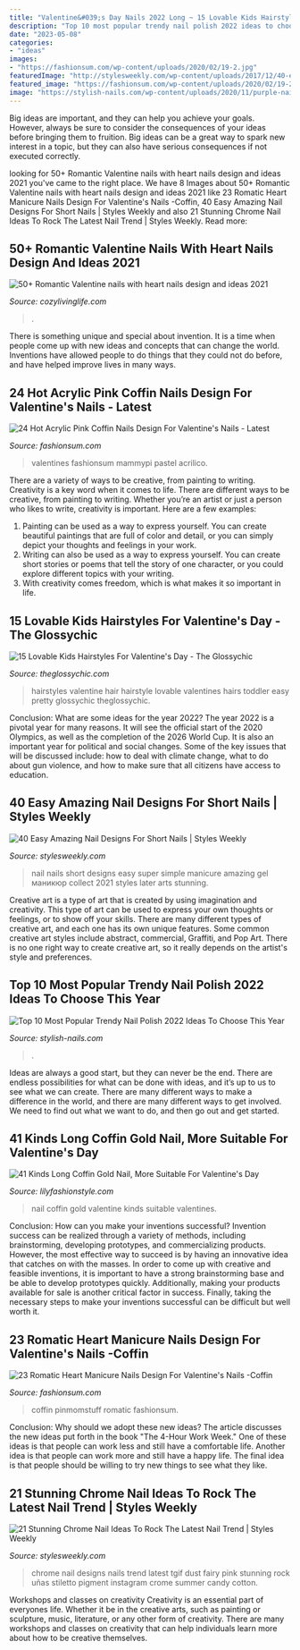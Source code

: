 ```yaml
---
title: "Valentine&#039;s Day Nails 2022 Long ~ 15 Lovable Kids Hairstyles For Valentine&#039;s Day"
description: "Top 10 most popular trendy nail polish 2022 ideas to choose this year"
date: "2023-05-08"
categories:
- "ideas"
images:
- "https://fashionsum.com/wp-content/uploads/2020/02/19-2.jpg"
featuredImage: "http://stylesweekly.com/wp-content/uploads/2017/12/40-easy-amazing-nail-designs-for-short-nails-nail-art-ideas-2018-5.jpg"
featured_image: "https://fashionsum.com/wp-content/uploads/2020/02/19-2.jpg"
image: "https://stylish-nails.com/wp-content/uploads/2020/11/purple-nails-2021-2-747x400.jpg"
---
```



Big ideas are important, and they can help you achieve your goals. However, always be sure to consider the consequences of your ideas before bringing them to fruition. Big ideas can be a great way to spark new interest in a topic, but they can also have serious consequences if not executed correctly.

	

		
looking for 50+ Romantic Valentine nails with heart nails design and ideas 2021 you've came to the right place. We have 8 Images about 50+ Romantic Valentine nails with heart nails design and ideas 2021 like 23 Romatic Heart Manicure Nails Design For Valentine&#039;s Nails -Coffin, 40 Easy Amazing Nail Designs For Short Nails | Styles Weekly and also 21 Stunning Chrome Nail Ideas To Rock The Latest Nail Trend | Styles Weekly. Read more:
		
    
## 50+ Romantic Valentine Nails With Heart Nails Design And Ideas 2021

<img loading=lazy src="https://cozylivinglife.com/wp-content/uploads/2021/02/7.jpg" onerror="this.onerror=null;this.src='https://tse4.mm.bing.net/th?id=OIP.uWgRKkhKRy72LBybdb9dQwHaJz&amp;pid=15.1';" alt="50+ Romantic Valentine nails with heart nails design and ideas 2021">

_Source: cozylivinglife.com_

>. 

	

There is something unique and special about invention. It is a time when people come up with new ideas and concepts that can change the world. Inventions have allowed people to do things that they could not do before, and have helped improve lives in many ways.

    
## 24 Hot Acrylic Pink Coffin Nails Design For Valentine&#039;s Nails - Latest

<img loading=lazy src="https://fashionsum.com/wp-content/uploads/2020/02/9-4.jpg" onerror="this.onerror=null;this.src='https://tse4.mm.bing.net/th?id=OIP.8VVfymWFka0L1KPzx8Hd6gHaKw&amp;pid=15.1';" alt="24 Hot Acrylic Pink Coffin Nails Design For Valentine&#039;s Nails - Latest">

_Source: fashionsum.com_

>valentines fashionsum mammypi pastel acrilico. 

	

There are a variety of ways to be creative, from painting to writing.
Creativity is a key word when it comes to life. There are different ways to be creative, from painting to writing. Whether you’re an artist or just a person who likes to write, creativity is important. Here are a few examples: 
1. Painting can be used as a way to express yourself. You can create beautiful paintings that are full of color and detail, or you can simply depict your thoughts and feelings in your work. 
2. Writing can also be used as a way to express yourself. You can create short stories or poems that tell the story of one character, or you could explore different topics with your writing. 
3. With creativity comes freedom, which is what makes it so important in life.

    
## 15 Lovable Kids Hairstyles For Valentine&#039;s Day - The Glossychic

<img loading=lazy src="https://theglossychic.com/wp-content/uploads/2020/01/2020-01-07-10.46.08.jpg" onerror="this.onerror=null;this.src='https://tse1.mm.bing.net/th?id=OIP.SAu7dlVkYz1FZ6sTs2tMJAHaLH&amp;pid=15.1';" alt="15 Lovable Kids Hairstyles For Valentine&#039;s Day - The Glossychic">

_Source: theglossychic.com_

>hairstyles valentine hair hairstyle lovable valentines hairs toddler easy pretty glossychic theglossychic. 

	

Conclusion: What are some ideas for the year 2022?
The year 2022 is a pivotal year for many reasons. It will see the official start of the 2020 Olympics, as well as the completion of the 2026 World Cup. It is also an important year for political and social changes. Some of the key issues that will be discussed include: how to deal with climate change, what to do about gun violence, and how to make sure that all citizens have access to education.

    
## 40 Easy Amazing Nail Designs For Short Nails | Styles Weekly

<img loading=lazy src="http://stylesweekly.com/wp-content/uploads/2017/12/40-easy-amazing-nail-designs-for-short-nails-nail-art-ideas-2018-5.jpg" onerror="this.onerror=null;this.src='https://tse2.mm.bing.net/th?id=OIP.DYEsGlY0MmQ0_cMy3GitGAHaHa&amp;pid=15.1';" alt="40 Easy Amazing Nail Designs For Short Nails | Styles Weekly">

_Source: stylesweekly.com_

>nail nails short designs easy super simple manicure amazing gel маникюр collect 2021 styles later arts stunning. 

	

Creative art is a type of art that is created by using imagination and creativity. This type of art can be used to express your own thoughts or feelings, or to show off your skills. There are many different types of creative art, and each one has its own unique features. Some common creative art styles include abstract, commercial, Graffiti, and Pop Art. There is no one right way to create creative art, so it really depends on the artist's style and preferences.

    
## Top 10 Most Popular Trendy Nail Polish 2022 Ideas To Choose This Year

<img loading=lazy src="https://stylish-nails.com/wp-content/uploads/2020/11/purple-nails-2021-2-747x400.jpg" onerror="this.onerror=null;this.src='https://tse1.mm.bing.net/th?id=OIP.Ga0RQ8PVu5ec41-BN7mKXwHaD9&amp;pid=15.1';" alt="Top 10 Most Popular Trendy Nail Polish 2022 Ideas To Choose This Year">

_Source: stylish-nails.com_

>. 

	

Ideas are always a good start, but they can never be the end. There are endless possibilities for what can be done with ideas, and it’s up to us to see what we can create. There are many different ways to make a difference in the world, and there are many different ways to get involved. We need to find out what we want to do, and then go out and get started.

    
## 41 Kinds Long Coffin Gold Nail, More Suitable For Valentine&#039;s Day

<img loading=lazy src="https://lilyfashionstyle.com/wp-content/uploads/2020/02/13-3.jpg" onerror="this.onerror=null;this.src='https://tse2.mm.bing.net/th?id=OIP.wYEQM6YyW3BQo-p6AANe7QHaLL&amp;pid=15.1';" alt="41 Kinds Long Coffin Gold Nail, More Suitable For Valentine&#039;s Day">

_Source: lilyfashionstyle.com_

>nail coffin gold valentine kinds suitable valentines. 

	

Conclusion: How can you make your inventions successful?
Invention success can be realized through a variety of methods, including brainstorming, developing prototypes, and commercializing products. However, the most effective way to succeed is by having an innovative idea that catches on with the masses. In order to come up with creative and feasible inventions, it is important to have a strong brainstorming base and be able to develop prototypes quickly. Additionally, making your products available for sale is another critical factor in success. Finally, taking the necessary steps to make your inventions successful can be difficult but well worth it.

    
## 23 Romatic Heart Manicure Nails Design For Valentine&#039;s Nails -Coffin

<img loading=lazy src="https://fashionsum.com/wp-content/uploads/2020/02/19-2.jpg" onerror="this.onerror=null;this.src='https://tse1.mm.bing.net/th?id=OIP.-xDdIIIVcJbS7HiDx_7d6QHaI7&amp;pid=15.1';" alt="23 Romatic Heart Manicure Nails Design For Valentine&#039;s Nails -Coffin">

_Source: fashionsum.com_

>coffin pinmomstuff romatic fashionsum. 

	

Conclusion: Why should we adopt these new ideas?
The article discusses the new ideas put forth in the book "The 4-Hour Work Week." One of these ideas is that people can work less and still have a comfortable life. Another idea is that people can work more and still have a happy life. The final idea is that people should be willing to try new things to see what they like.

    
## 21 Stunning Chrome Nail Ideas To Rock The Latest Nail Trend | Styles Weekly

<img loading=lazy src="http://stylesweekly.com/wp-content/uploads/2017/03/chrome-nail-ideas-chrome-nail-designs-9.jpg" onerror="this.onerror=null;this.src='https://tse3.mm.bing.net/th?id=OIP.7Pnrl_rsYEgdhtUz6eVrpAHaHa&amp;pid=15.1';" alt="21 Stunning Chrome Nail Ideas To Rock The Latest Nail Trend | Styles Weekly">

_Source: stylesweekly.com_

>chrome nail designs nails trend latest tgif dust fairy pink stunning rock uñas stiletto pigment instagram crome summer candy cotton. 

	

Workshops and classes on creativity
Creativity is an essential part of everyones life. Whether it be in the creative arts, such as painting or sculpture, music, literature, or any other form of creativity. There are many workshops and classes on creativity that can help individuals learn more about how to be creative themselves.

